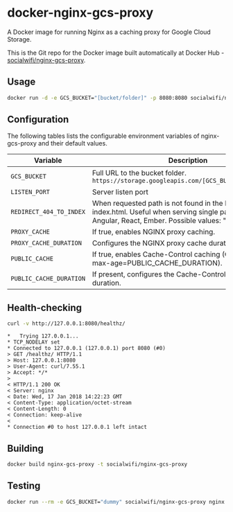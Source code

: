 # docker-nginx-gcs-proxy
A Docker image for running Nginx as a caching proxy for Google Cloud Storage.

This is the Git repo for the Docker image built automatically at Docker Hub -
[socialwifi/nginx-gcs-proxy](https://hub.docker.com/r/socialwifi/nginx-gcs-proxy/).

## Usage

```bash
docker run -d -e GCS_BUCKET="[bucket/folder]" -p 8080:8080 socialwifi/nginx-gcs-proxy

```

## Configuration

The following tables lists the configurable environment variables of nginx-gcs-proxy and their default values.

Variable | Description | Default
--- | --- | ---
`GCS_BUCKET` | Full URL to the bucket folder. `https://storage.googleapis.com/[GCS_BUCKET]/index.html` | None - required!
`LISTEN_PORT` | Server listen port | 8080
`REDIRECT_404_TO_INDEX` | When requested path is not found in the bucket, return index.html. Useful when serving single page apps, like Angular, React, Ember. Possible values: "true", "false". | "false"
`PROXY_CACHE` | If true, enables NGINX proxy caching. | "false"
`PROXY_CACHE_DURATION` | Configures the NGINX proxy cache duration. | "30m"
`PUBLIC_CACHE` | If true, enables Cache-Control caching (Cache-Control: max-age=PUBLIC_CACHE_DURATION). | "true"
`PUBLIC_CACHE_DURATION` | If present, configures the Cache-Control headers to this duration. | "1h"

## Health-checking

```bash
curl -v http://127.0.0.1:8080/healthz/

```
```
*   Trying 127.0.0.1...
* TCP_NODELAY set
* Connected to 127.0.0.1 (127.0.0.1) port 8080 (#0)
> GET /healthz/ HTTP/1.1
> Host: 127.0.0.1:8080
> User-Agent: curl/7.55.1
> Accept: */*
>
< HTTP/1.1 200 OK
< Server: nginx
< Date: Wed, 17 Jan 2018 14:22:23 GMT
< Content-Type: application/octet-stream
< Content-Length: 0
< Connection: keep-alive
<
* Connection #0 to host 127.0.0.1 left intact
```

## Building

```bash
docker build nginx-gcs-proxy -t socialwifi/nginx-gcs-proxy

```

## Testing

```bash
docker run --rm -e GCS_BUCKET="dummy" socialwifi/nginx-gcs-proxy nginx -t
```
